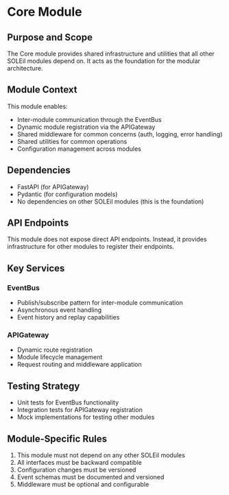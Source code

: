 # Core Module

## Purpose and Scope
The Core module provides shared infrastructure and utilities that all other SOLEil modules depend on. It acts as the foundation for the modular architecture.

## Module Context
This module enables:
- Inter-module communication through the EventBus
- Dynamic module registration via the APIGateway
- Shared middleware for common concerns (auth, logging, error handling)
- Shared utilities for common operations
- Configuration management across modules

## Dependencies
- FastAPI (for APIGateway)
- Pydantic (for configuration models)
- No dependencies on other SOLEil modules (this is the foundation)

## API Endpoints
This module does not expose direct API endpoints. Instead, it provides infrastructure for other modules to register their endpoints.

## Key Services

### EventBus
- Publish/subscribe pattern for inter-module communication
- Asynchronous event handling
- Event history and replay capabilities

### APIGateway
- Dynamic route registration
- Module lifecycle management
- Request routing and middleware application

## Testing Strategy
- Unit tests for EventBus functionality
- Integration tests for APIGateway registration
- Mock implementations for testing other modules

## Module-Specific Rules
1. This module must not depend on any other SOLEil modules
2. All interfaces must be backward compatible
3. Configuration changes must be versioned
4. Event schemas must be documented and versioned
5. Middleware must be optional and configurable